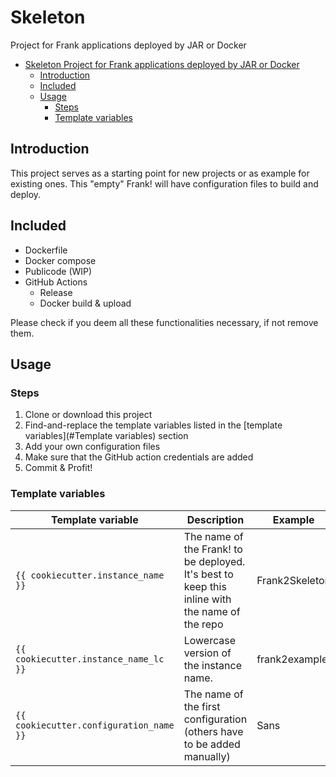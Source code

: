 # Skeleton

Project for Frank applications deployed by JAR or Docker

<!-- TOC -->
* [Skeleton Project for Frank applications deployed by JAR or Docker](#skeleton-project-for-frank-applications-deployed-by-jar-or-docker)
  * [Introduction](#introduction)
  * [Included](#included)
  * [Usage](#usage)
    * [Steps](#steps)
    * [Template variables](#template-variables)
<!-- TOC -->

## Introduction

This project serves as a starting point for new projects or as example for existing ones.
This "empty" Frank! will have configuration files to build and deploy.
 
## Included

* Dockerfile
* Docker compose
* Publicode (WIP)
* GitHub Actions
  * Release
  * Docker build & upload

Please check if you deem all these functionalities necessary, if not remove them.

## Usage

### Steps

1. Clone or download this project
2. Find-and-replace the template variables listed in the [template variables](#Template variables) section
3. Add your own configuration files
4. Make sure that the GitHub action credentials are added
5. Commit & Profit!

### Template variables

| Template variable             | Description                                                                                    | Example        |
|-------------------------------|------------------------------------------------------------------------------------------------|----------------|
| `{{ cookiecutter.instance_name }}`            | The name of the Frank! to be deployed. It's best to keep this inline with the name of the repo | Frank2Skeleton |
| `{{ cookiecutter.instance_name_lc }}` | Lowercase version of the instance name.                                                        | frank2example  |
| `{{ cookiecutter.configuration_name }}`      | The name of the first configuration (others have to be added manually)                         | Sans           |
